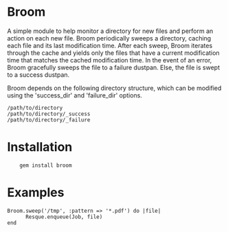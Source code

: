 Broom
=====
 A simple module to help monitor a directory for new files and perform an action
on each new file.  Broom periodically sweeps a directory, caching each file and its 
last modification time.  After each sweep, Broom iterates through the cache and 
yields only the files that have a current modification time that matches the cached 
modification time.  In the event of an error, Broom gracefully sweeps
the file to a failure dustpan.  Else, the file is swept to a success dustpan.

 Broom depends on the following directory structure, which can be modified
using the 'success_dir' and 'failure_dir' options.

	/path/to/directory
	/path/to/directory/_success
	/path/to/directory/_failure

Installation
============
        gem install broom

Examples
========

	Broom.sweep('/tmp', :pattern => '*.pdf') do |file|
          Resque.enqueue(Job, file)
	end